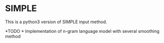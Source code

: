 # SIMPLE

This is a python3 version of SIMPLE input method.

*TODO
	* Implementation of n-gram language model with several smoothing method
